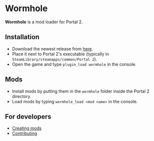 # Wormhole
**Wormhole** is a mod loader for Portal 2.

## Installation
- Download the newest release from [here](https://github.com/Zyntex1/wormhole/releases).
- Place it next to Portal 2's executable (typically in `SteamLibrary/steamapps/common/Portal 2`).
- Open the game and type `plugin_load wormhole` in the console.

## Mods
- Install mods by putting them in the `wormhole` folder inside the Portal 2 directory.
- Load mods by typing `wormhole_load <mod name>` in the console.

## For developers
- [Creating mods](docs/creating_mods.md)
- [Contributing](docs/contributing.md)